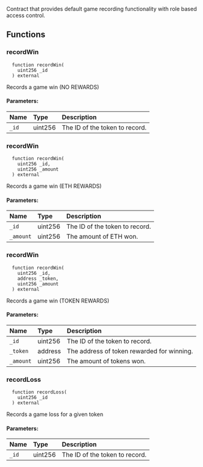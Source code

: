 
Contract that provides default game recording functionality with role based access control.

## Functions
### recordWin
```solidity
  function recordWin(
    uint256 _id
  ) external
```

Records a game win (NO REWARDS)

#### Parameters:
| Name | Type | Description                                                          |
| :--- | :--- | :------------------------------------------------------------------- |
|`_id` | uint256 | The ID of the token to record.

### recordWin
```solidity
  function recordWin(
    uint256 _id,
    uint256 _amount
  ) external
```

Records a game win (ETH REWARDS)

#### Parameters:
| Name | Type | Description                                                          |
| :--- | :--- | :------------------------------------------------------------------- |
|`_id` | uint256 | The ID of the token to record.
|`_amount` | uint256 | The amount of ETH won.

### recordWin
```solidity
  function recordWin(
    uint256 _id,
    address _token,
    uint256 _amount
  ) external
```

Records a game win (TOKEN REWARDS)

#### Parameters:
| Name | Type | Description                                                          |
| :--- | :--- | :------------------------------------------------------------------- |
|`_id` | uint256 | The ID of the token to record.
|`_token` | address | The address of token rewarded for winning.
|`_amount` | uint256 | The amount of tokens won.

### recordLoss
```solidity
  function recordLoss(
    uint256 _id
  ) external
```

Records a game loss for a given token

#### Parameters:
| Name | Type | Description                                                          |
| :--- | :--- | :------------------------------------------------------------------- |
|`_id` | uint256 | The ID of the token to record.

